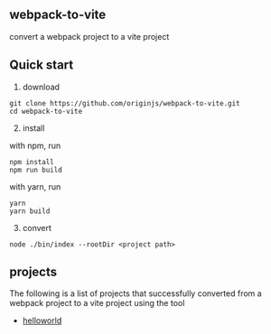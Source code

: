 ## webpack-to-vite
convert a webpack project to a vite project

## Quick start

1. download
```
git clone https://github.com/originjs/webpack-to-vite.git
cd webpack-to-vite
```
2. install

with npm, run
```
npm install
npm run build
```
with yarn, run
```
yarn
yarn build
```
3. convert
```
node ./bin/index --rootDir <project path>
```

## projects

The following is a list of projects that successfully converted from a webpack project to a vite project using the tool

- [helloworld]()
